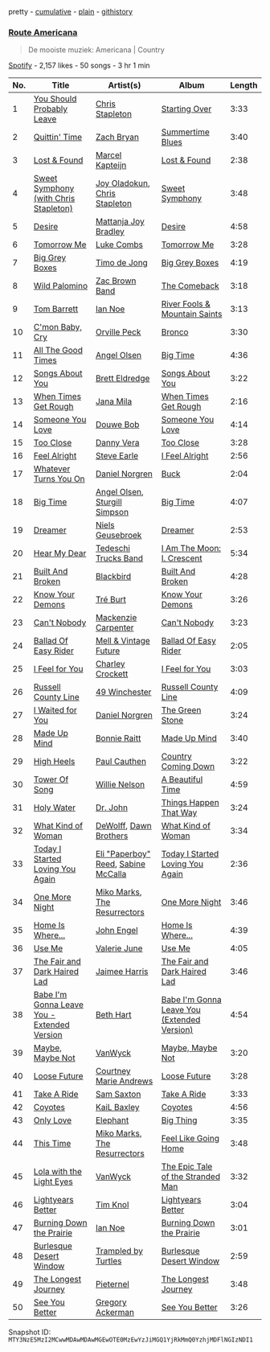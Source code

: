 pretty - [cumulative](/playlists/cumulative/37i9dQZF1DX2YBlcDHuAn5.md) - [plain](/playlists/plain/37i9dQZF1DX2YBlcDHuAn5) - [githistory](https://github.githistory.xyz/mackorone/spotify-playlist-archive/blob/main/playlists/plain/37i9dQZF1DX2YBlcDHuAn5)

### [Route Americana](https://open.spotify.com/playlist/37i9dQZF1DX2YBlcDHuAn5)

> De mooiste muziek: Americana \| Country

[Spotify](https://open.spotify.com/user/spotify) - 2,157 likes - 50 songs - 3 hr 1 min

| No. | Title | Artist(s) | Album | Length |
|---|---|---|---|---|
| 1 | [You Should Probably Leave](https://open.spotify.com/track/2UikqkwBv7aIvlixeVXHWt) | [Chris Stapleton](https://open.spotify.com/artist/4YLtscXsxbVgi031ovDDdh) | [Starting Over](https://open.spotify.com/album/0sOeI7pbAmIc8aDFyvkBUW) | 3:33 |
| 2 | [Quittin' Time](https://open.spotify.com/track/50Emgupm363qIrYBe20FR3) | [Zach Bryan](https://open.spotify.com/artist/40ZNYROS4zLfyyBSs2PGe2) | [Summertime Blues](https://open.spotify.com/album/2qPki6xBkJ1Mbra43t7hnA) | 3:40 |
| 3 | [Lost & Found](https://open.spotify.com/track/1Mk22y2ZqHMijN57LfOi5U) | [Marcel Kapteijn](https://open.spotify.com/artist/6VTUhYONG3oqq10TWNLswp) | [Lost & Found](https://open.spotify.com/album/3yF8GCeZkevUHuMSDOBQcV) | 2:38 |
| 4 | [Sweet Symphony \(with Chris Stapleton\)](https://open.spotify.com/track/78HpdJlNoppURkMmE0dogS) | [Joy Oladokun](https://open.spotify.com/artist/7rrTqtOUOwva4sgTx9C9F9), [Chris Stapleton](https://open.spotify.com/artist/4YLtscXsxbVgi031ovDDdh) | [Sweet Symphony](https://open.spotify.com/album/2FuEelEorhSFMkmvhI8iq7) | 3:48 |
| 5 | [Desire](https://open.spotify.com/track/5vuOY89Toj7pBC2YhLG8rX) | [Mattanja Joy Bradley](https://open.spotify.com/artist/6u9tyg6IXImKbuB5J12ush) | [Desire](https://open.spotify.com/album/351qO6P8FcABXFsYPUfdDf) | 4:58 |
| 6 | [Tomorrow Me](https://open.spotify.com/track/52GuoXJUOFAwmPMtH3V9W4) | [Luke Combs](https://open.spotify.com/artist/718COspgdWOnwOFpJHRZHS) | [Tomorrow Me](https://open.spotify.com/album/2LI2YMMEAYwSzlVRNGJMNE) | 3:28 |
| 7 | [Big Grey Boxes](https://open.spotify.com/track/59xbc8TCvpkgVoo9ldOpLz) | [Timo de Jong](https://open.spotify.com/artist/0T34mF36A6mzLMqC0uoz7x) | [Big Grey Boxes](https://open.spotify.com/album/3yRIBEQNXCCikZuuHSYprK) | 4:19 |
| 8 | [Wild Palomino](https://open.spotify.com/track/25Pnn7yc213pC2sFUaaINZ) | [Zac Brown Band](https://open.spotify.com/artist/6yJCxee7QumYr820xdIsjo) | [The Comeback](https://open.spotify.com/album/3HAqDprp8YxHEguHkCcfOC) | 3:18 |
| 9 | [Tom Barrett](https://open.spotify.com/track/6YbQXUNroKs9qofA8gttor) | [Ian Noe](https://open.spotify.com/artist/2TEpPi5SFalflhpcQHq3lB) | [River Fools & Mountain Saints](https://open.spotify.com/album/6OsF7JfA48kcvWcV4auWIl) | 3:13 |
| 10 | [C'mon Baby, Cry](https://open.spotify.com/track/67swXHVknS142T5tIcNFkl) | [Orville Peck](https://open.spotify.com/artist/46auOkH1pk28rWrSoUNhLo) | [Bronco](https://open.spotify.com/album/2hCcPHWTbvF81CiXPUrM6I) | 3:30 |
| 11 | [All The Good Times](https://open.spotify.com/track/6Tv21RLLA1Dt6OtPNz8QDq) | [Angel Olsen](https://open.spotify.com/artist/6mKqFxGMS5TGDZI3XkT5Rt) | [Big Time](https://open.spotify.com/album/02R7PREL8nCr02CEYLy7YH) | 4:36 |
| 12 | [Songs About You](https://open.spotify.com/track/7qox7CiK5Kf25oBxCA0rY5) | [Brett Eldredge](https://open.spotify.com/artist/0qSX3s5pJnAlSsgsCne8Cz) | [Songs About You](https://open.spotify.com/album/6xTN7k2LmB4rrMLmMQMzWq) | 3:22 |
| 13 | [When Times Get Rough](https://open.spotify.com/track/6g23580DTtKk71sSGiX3fM) | [Jana Mila](https://open.spotify.com/artist/1roi4E4kE3vXaKxQ2n5aKB) | [When Times Get Rough](https://open.spotify.com/album/1CihsEE3OM3dAV4lviQGui) | 2:16 |
| 14 | [Someone You Love](https://open.spotify.com/track/6oU5j3WOngnD1GcJtshyhB) | [Douwe Bob](https://open.spotify.com/artist/6VSZeMeJlVPGoR2nfB6UxD) | [Someone You Love](https://open.spotify.com/album/0sMQLfLv6y3ALmcZXJXcUT) | 4:14 |
| 15 | [Too Close](https://open.spotify.com/track/2uv1HWIbwXRhnSB4O2677y) | [Danny Vera](https://open.spotify.com/artist/1bObiFZkYu7IfzxVlAVj5x) | [Too Close](https://open.spotify.com/album/3262qPeujrLgKfe56wYFCO) | 3:28 |
| 16 | [Feel Alright](https://open.spotify.com/track/7fF6Af2M3vL4IUtE8cMy6G) | [Steve Earle](https://open.spotify.com/artist/2UBTfUoLI07iRqGeUrwhZh) | [I Feel Alright](https://open.spotify.com/album/1CEAVKLVVaCoKyEoVVr8Bh) | 2:56 |
| 17 | [Whatever Turns You On](https://open.spotify.com/track/1IiRUmC1fhDscYS90FxWKz) | [Daniel Norgren](https://open.spotify.com/artist/6swk8GFDoEZ1cFDX70xyuO) | [Buck](https://open.spotify.com/album/2P77B79bBTT8GHjs1BrmZI) | 2:04 |
| 18 | [Big Time](https://open.spotify.com/track/3RZ5VvBcCQgrRl8XaKZLa4) | [Angel Olsen](https://open.spotify.com/artist/6mKqFxGMS5TGDZI3XkT5Rt), [Sturgill Simpson](https://open.spotify.com/artist/3vDpQbGnzRbRVirXlfQagB) | [Big Time](https://open.spotify.com/album/5UsuKQY3qOMAYyuwaxH4Lx) | 4:07 |
| 19 | [Dreamer](https://open.spotify.com/track/4YQubPuAYJpL7oXYCDvw0L) | [Niels Geusebroek](https://open.spotify.com/artist/7D22FhEGzT4jxbjWryB63l) | [Dreamer](https://open.spotify.com/album/1GKEaevMrPeFx6EbUkw9Sg) | 2:53 |
| 20 | [Hear My Dear](https://open.spotify.com/track/7znaTjqonnsPcuQpOcQ7nT) | [Tedeschi Trucks Band](https://open.spotify.com/artist/2gFsmDBM0hkoZPmrO5EdyO) | [I Am The Moon: I\. Crescent](https://open.spotify.com/album/7tiugISIhitNyFnMRQBhIq) | 5:34 |
| 21 | [Built And Broken](https://open.spotify.com/track/2oLl22EdWPR8u8hTtfgBPS) | [Blackbird](https://open.spotify.com/artist/5SU9mZVaI9pRXgXmIhG1fL) | [Built And Broken](https://open.spotify.com/album/3nSk18ZELTQqgdSYJBeZ1m) | 4:28 |
| 22 | [Know Your Demons](https://open.spotify.com/track/3AonChVGbKzTPGpkiR4Awe) | [Tré Burt](https://open.spotify.com/artist/5e5Zm5z8OPycf55hgDxKIc) | [Know Your Demons](https://open.spotify.com/album/408i5hH2MLHqX6X6srXEL8) | 3:26 |
| 23 | [Can't Nobody](https://open.spotify.com/track/3QjMxiTf0OBM729FA0AqZy) | [Mackenzie Carpenter](https://open.spotify.com/artist/1gYlQ5LjfQz9QPaCApCsDZ) | [Can't Nobody](https://open.spotify.com/album/29N9gvVvR2wiXR1hJR7M9R) | 3:23 |
| 24 | [Ballad Of Easy Rider](https://open.spotify.com/track/5Nn8SPmzJUV3xUZFBdFjcV) | [Mell & Vintage Future](https://open.spotify.com/artist/0gP5wSp6he2gUcPa5gunV8) | [Ballad Of Easy Rider](https://open.spotify.com/album/0QQxEoiKi7sgUjlAzjTQCS) | 2:05 |
| 25 | [I Feel for You](https://open.spotify.com/track/6XOWuyehpI0CEDYr7EQQun) | [Charley Crockett](https://open.spotify.com/artist/3BJX1nYizKvWpZTY5HOAr4) | [I Feel for You](https://open.spotify.com/album/1T7prrdakLyU8Nk7AlXEgb) | 3:03 |
| 26 | [Russell County Line](https://open.spotify.com/track/4xxadE0DSjELkTXjRjwOcB) | [49 Winchester](https://open.spotify.com/artist/1JWMpIl0nhqFJNdO3IOQ20) | [Russell County Line](https://open.spotify.com/album/7oKoqz8mBYP0HNsNJ0fW4h) | 4:09 |
| 27 | [I Waited for You](https://open.spotify.com/track/72ekaAHOCACTFM9C5DQ9uw) | [Daniel Norgren](https://open.spotify.com/artist/6swk8GFDoEZ1cFDX70xyuO) | [The Green Stone](https://open.spotify.com/album/57CTi3hCyV59RC8r5Yu9Wu) | 3:24 |
| 28 | [Made Up Mind](https://open.spotify.com/track/5XTDvPvCDO9lxrwkEE9aUF) | [Bonnie Raitt](https://open.spotify.com/artist/4KDyYWR7IpxZ7xrdYbKrqY) | [Made Up Mind](https://open.spotify.com/album/7L64rhLRuHGIEqnWMMPPXh) | 3:40 |
| 29 | [High Heels](https://open.spotify.com/track/4M3uKxjhfTLfQidMDgEEgC) | [Paul Cauthen](https://open.spotify.com/artist/6yHM0XQEdu9sIlbILMaKBp) | [Country Coming Down](https://open.spotify.com/album/3hYtvhC4TBoNfoWgtioNMR) | 3:22 |
| 30 | [Tower Of Song](https://open.spotify.com/track/2HHXqnrD7PaUIUSj9lz3xK) | [Willie Nelson](https://open.spotify.com/artist/5W5bDNCqJ1jbCgTxDD0Cb3) | [A Beautiful Time](https://open.spotify.com/album/7oPKRoThZFX1xQ7X05cfFG) | 4:59 |
| 31 | [Holy Water](https://open.spotify.com/track/3uHKEi9VopbcnCdPu3Akbk) | [Dr\. John](https://open.spotify.com/artist/320TrJub4arztwXRm7kqVO) | [Things Happen That Way](https://open.spotify.com/album/4j2PonMiWYk1uBK6jXOKP2) | 3:24 |
| 32 | [What Kind of Woman](https://open.spotify.com/track/08f6hgvzLlDXPy0rhz3a0W) | [DeWolff](https://open.spotify.com/artist/1OHnmln4huMiBLyxBHNx0k), [Dawn Brothers](https://open.spotify.com/artist/05vyC7M8P5Wr120O1yTv6a) | [What Kind of Woman](https://open.spotify.com/album/7q80ugez5yRL0avY5XnZJG) | 3:34 |
| 33 | [Today I Started Loving You Again](https://open.spotify.com/track/0SUeDxIX7QXvA9uVkkYYWs) | [Eli "Paperboy" Reed](https://open.spotify.com/artist/37D1QyrEFNkcv0f62xo46x), [Sabine McCalla](https://open.spotify.com/artist/7Eo1K9fCpeF4lnvbpVcrWR) | [Today I Started Loving You Again](https://open.spotify.com/album/6Q2DffHqnmTRIOW51TgQpP) | 2:36 |
| 34 | [One More Night](https://open.spotify.com/track/0NwmPeStDzdgT9wKxrfTvi) | [Miko Marks](https://open.spotify.com/artist/2pkqyjrPhrzJcdhwN80kAs), [The Resurrectors](https://open.spotify.com/artist/6JClEpHPvEsfw4Ke5VhbX5) | [One More Night](https://open.spotify.com/album/3hjJpCE83GDNugliCAXZCt) | 3:46 |
| 35 | [Home Is Where...](https://open.spotify.com/track/3joE5kBQ4R85LrU8NG4SdZ) | [John Engel](https://open.spotify.com/artist/3HMnypHJS8kCT5JeKsEmzZ) | [Home Is Where...](https://open.spotify.com/album/5P2b8CbIX0kBW2vRLdx5wo) | 4:39 |
| 36 | [Use Me](https://open.spotify.com/track/6dqJ50r54N2CrddT8XEtgc) | [Valerie June](https://open.spotify.com/artist/4QZdOCb3UacKbQ1ybDFAKM) | [Use Me](https://open.spotify.com/album/6MCzIFRAFlSQeXn7JrhXI0) | 4:05 |
| 37 | [The Fair and Dark Haired Lad](https://open.spotify.com/track/3AeGn9MkzB0fJtfp1AWUja) | [Jaimee Harris](https://open.spotify.com/artist/7bDmybZmPCu9SCNvxMsTme) | [The Fair and Dark Haired Lad](https://open.spotify.com/album/5UNEzuZg2aNzC9GB7d1JRH) | 3:46 |
| 38 | [Babe I'm Gonna Leave You \- Extended Version](https://open.spotify.com/track/66DmPZHPwXz5VO2Mse5FAj) | [Beth Hart](https://open.spotify.com/artist/30TrHDLNCKQVTYWOn9QqOC) | [Babe I'm Gonna Leave You \(Extended Version\)](https://open.spotify.com/album/5U5FRaYp8B23WI7BvIGcfL) | 4:54 |
| 39 | [Maybe, Maybe Not](https://open.spotify.com/track/1rDkFbHS0krhKweIL6ogTB) | [VanWyck](https://open.spotify.com/artist/113MK4jDLZQiDOe1r18Qdb) | [Maybe, Maybe Not](https://open.spotify.com/album/453ui3VLbh97vpNlo5YEAf) | 3:20 |
| 40 | [Loose Future](https://open.spotify.com/track/1f7mKDuWfkhMXOnRcdI8Vz) | [Courtney Marie Andrews](https://open.spotify.com/artist/1EI0B66miJj5Fl408B7E9H) | [Loose Future](https://open.spotify.com/album/25dWaNwrPBrS1UAXUBZOVh) | 3:28 |
| 41 | [Take A Ride](https://open.spotify.com/track/5lv9ngCtTMuXD6FtEzTGzN) | [Sam Saxton](https://open.spotify.com/artist/3Xbb6InMR77LO6hrWU1I04) | [Take A Ride](https://open.spotify.com/album/05FmZGsA5g6HqHBPU3CW9Q) | 3:33 |
| 42 | [Coyotes](https://open.spotify.com/track/3S0VPSpztymqIswSjQ8Pqm) | [KaiL Baxley](https://open.spotify.com/artist/3fV14PAU0MWFaj0Kt8MDWx) | [Coyotes](https://open.spotify.com/album/678oZA2MpAcgLyFYKl0Bdy) | 4:56 |
| 43 | [Only Love](https://open.spotify.com/track/3VMRFNRAIu8eQ65KbI3Ztz) | [Elephant](https://open.spotify.com/artist/2cwRR7JVxhEre6f0DNRyvW) | [Big Thing](https://open.spotify.com/album/747C2yuj2zve80VRWKgLJU) | 3:35 |
| 44 | [This Time](https://open.spotify.com/track/5PRvOCRtSq7bivvDlykZ2D) | [Miko Marks](https://open.spotify.com/artist/2pkqyjrPhrzJcdhwN80kAs), [The Resurrectors](https://open.spotify.com/artist/6JClEpHPvEsfw4Ke5VhbX5) | [Feel Like Going Home](https://open.spotify.com/album/7cT12Vf8M9wtFZ9vAM7Now) | 3:48 |
| 45 | [Lola with the Light Eyes](https://open.spotify.com/track/05eGBCOwS0vA4c2TBVRiJ0) | [VanWyck](https://open.spotify.com/artist/113MK4jDLZQiDOe1r18Qdb) | [The Epic Tale of the Stranded Man](https://open.spotify.com/album/1BfrHxEQliuMZYzetI8TGH) | 3:32 |
| 46 | [Lightyears Better](https://open.spotify.com/track/3TfJc3C3n9ML0dXoz7oHcm) | [Tim Knol](https://open.spotify.com/artist/5iwR7L3O96vO8rVXXuLf5K) | [Lightyears Better](https://open.spotify.com/album/4OTldoFsD7VQuV5g1EZPgd) | 3:04 |
| 47 | [Burning Down the Prairie](https://open.spotify.com/track/3TlfVUdNVzHttc04CBYQQR) | [Ian Noe](https://open.spotify.com/artist/2TEpPi5SFalflhpcQHq3lB) | [Burning Down the Prairie](https://open.spotify.com/album/1wcxYWaq7wm8OHQbx6yZjb) | 3:01 |
| 48 | [Burlesque Desert Window](https://open.spotify.com/track/3wcayWWtzYs1DM6qu2p5nE) | [Trampled by Turtles](https://open.spotify.com/artist/3GjVVVcFmUgEJEAAsbGkf4) | [Burlesque Desert Window](https://open.spotify.com/album/4oUx1HJHLYrR89VrzjzHf4) | 2:59 |
| 49 | [The Longest Journey](https://open.spotify.com/track/5Ifue34q9Msm53CEzFP809) | [Pieternel](https://open.spotify.com/artist/5JzvmJdkliw2nERmKleDuS) | [The Longest Journey](https://open.spotify.com/album/6VaC5jCtlmDrrGq9A8pKrx) | 3:48 |
| 50 | [See You Better](https://open.spotify.com/track/3xxZ3wbTJut0V7GBXIosmj) | [Gregory Ackerman](https://open.spotify.com/artist/3ZKxRpn8zCtfawDZtAMlYX) | [See You Better](https://open.spotify.com/album/02koeBYuztkAMuAHu23XKE) | 3:26 |

Snapshot ID: `MTY3NzE5MzI2MCwwMDAwMDAwMGEwOTE0MzEwYzJiMGQ1YjRkMmQ0YzhjMDFlNGIzNDI1`
